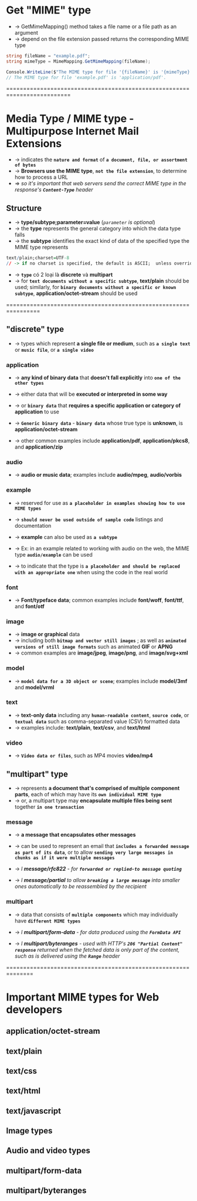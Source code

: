 
# Get "MIME" type
* -> GetMimeMapping() method takes a file name or a file path as an argument
* -> depend on the file extension passed returns the corresponding MIME type

```c#
string fileName = "example.pdf";
string mimeType = MimeMapping.GetMimeMapping(fileName);

Console.WriteLine($"The MIME type for file '{fileName}' is '{mimeType}'.");
// The MIME type for file 'example.pdf' is 'application/pdf'.
```

=========================================================================
# Media Type / MIME type - Multipurpose Internet Mail Extensions
* -> indicates the **`nature and format`** of **`a document, file, or assortment of bytes`**
* -> **Browsers use the MIME type**, **`not the file extension`**, to determine how to process a URL 
* => _so it's important that web servers send the correct MIME type in the response's **`Content-Type`** header_

## Structure
* -> **type/subtype;parameter=value** (_`parameter` is optional_)
* -> the **type** represents the general category into which the data type falls
* -> the **subtype** identifies the exact kind of data of the specified type the MIME type represents

```r
text/plain;charset=UTF-8
// -> if no charset is specified, the default is ASCII;  unless overridden by the user agents settings
```
* -> **`type`** có 2 loại là **discrete** và **multipart**
* -> for **`text documents without a specific subtype`**, **text/plain** should be used; similarly, for **`binary documents without a specific or known subtype`**, **application/octet-stream** should be used

================================================================

## "discrete" type
* -> types which represent **a single file or medium**, such as **`a single text`** or **`music file`**, or **`a single video`**

### application
* -> **any kind of binary data** that **doesn't fall explicitly** into **`one of the other types`**
* -> either data that will be **executed or interpreted in some way** 
* -> or **`binary data`** that **requires a specific application or category of application** to use

* -> **`Generic binary data`** - **`binary data`** whose true type is **unknown**, is **application/octet-stream**
* -> other common examples include **application/pdf**, **application/pkcs8**, and **application/zip**

### audio
* -> **audio or music data**; examples include **audio/mpeg**, **audio/vorbis**

### example
* -> reserved for use as **`a placeholder in examples showing how to use MIME types`**
* -> **`should never be used outside of sample code`** listings and documentation

* -> **example** can also be used as **`a subtype`**
* -> Ex: in an example related to working with audio on the web, the MIME type **`audio/example`** can be used 
* -> to indicate that the type is **`a placeholder and should be replaced with an appropriate one`** when using the code in the real world

### font
* -> **Font/typeface data**; common examples include **font/woff**, **font/ttf**, and **font/otf**

### image
* -> **image or graphical** data 
* -> including both **`bitmap and vector still images`** ; as well as **`animated versions of still image formats`** such as animated **GIF** or **APNG**
* -> common examples are **image/jpeg**, **image/png**, and **image/svg+xml**

### model
* -> **`model data for a 3D object or scene`**; examples include **model/3mf** and **model/vrml**

### text
* -> **text-only data** including any **`human-readable content`**, **`source code`**, or **`textual data`** such as comma-separated value (CSV) formatted data
* -> examples include: **text/plain**, **text/csv**, and **text/html**

### video
* -> **`Video data or files`**, such as MP4 movies **video/mp4**


## "multipart" type
* -> represents **a document that's comprised of multiple component parts**, each of which may have its **`own individual MIME type`**
* -> or, a multipart type may **encapsulate multiple files being sent** together **`in one transaction`**

### message
* -> **a message that encapsulates other messages**
* -> can be used to represent an email that **`includes a forwarded message as part of its data`**, or to allow **`sending very large messages in chunks as if it were multiple messages`**

* -> _l **message/rfc822** - for **`forwarded or replied-to message quoting`**_
* -> _l **message/partial** to allow **`breaking a large message`** into smaller ones automatically to be reassembled by the recipient_

### multipart
* -> data that consists of **`multiple components`** which may individually have **`different MIME types`**

* -> _l **multipart/form-data** - for data produced using the **`FormData API`**_
* -> _l **multipart/byteranges** - used with HTTP's **`206 "Partial Content" response`** returned when the fetched data is only part of the content, such as is delivered using the **`Range`** header_

==============================================================
# Important MIME types for Web developers

## application/octet-stream

## text/plain

## text/css

## text/html

## text/javascript

## Image types

## Audio and video types

## multipart/form-data

## multipart/byteranges